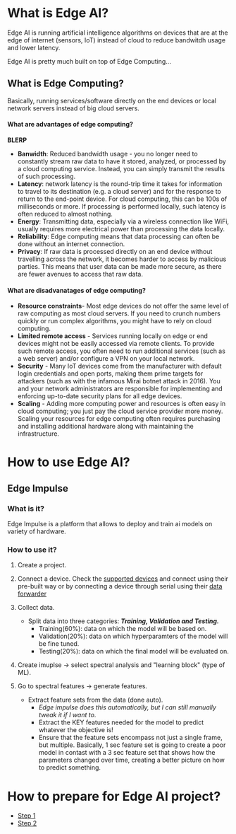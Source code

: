 # What is Edge AI?
Edge AI is running artificial intelligence algorithms on devices that are at the edge of internet (sensors, IoT) instead of cloud to reduce bandwitdh usage and lower latency.

Edge AI is pretty much built on top of Edge Computing...
## What is Edge Computing?
Basically, running services/software directly on the end devices or local network servers instead of big cloud servers.

#### What are advantages of edge computing?
**BLERP**
- **Banwidth**: Reduced bandwidth usage - you no longer need to constantly stream raw data to have it stored, analyzed, or processed by a cloud computing service. Instead, you can simply transmit the results of such processing.
- **Latency**: network latency is the round-trip time it takes for information to travel to its destination (e.g. a cloud server) and for the response to return to the end-point device. For cloud computing, this can be 100s of milliseconds or more. If processing is performed locally, such latency is often reduced to almost nothing.
- **Energy**: Transmitting data, especially via a wireless connection like WiFi, usually requires more electrical power than processing the data locally.
- **Reliability**: Edge computing means that data processing can often be done without an internet connection.
- **Privacy**: If raw data is processed directly on an end device without travelling across the network, it becomes harder to access by malicious parties. This means that user data can be made more secure, as there are fewer avenues to access that raw data.

#### What are disadvanatages of edge computing?
- **Resource constraints**- Most edge devices do not offer the same level of raw computing as most cloud servers. If you need to crunch numbers quickly or run complex algorithms, you might have to rely on cloud computing.
- **Limited remote access** - Services running locally on edge or end devices might not be easily accessed via remote clients. To provide such remote access, you often need to run additional services (such as a web server) and/or configure a VPN on your local network.
- **Security** - Many IoT devices come from the manufacturer with default login credentials and open ports, making them prime targets for attackers (such as with the infamous Mirai botnet attack in 2016). You and your network administrators are responsible for implementing and enforcing up-to-date security plans for all edge devices.
- **Scaling** - Adding more computing power and resources is often easy in cloud computing; you just pay the cloud service provider more money. Scaling your resources for edge computing often requires purchasing and installing additional hardware along with maintaining the infrastructure.

# How to use Edge AI?
## Edge Impulse
### What is it? 
Edge Impulse is a platform that allows to deploy and train ai models on variety of hardware.

### How to use it?
1. Create a project.
2. Connect a device. Check the [supported devices](https://docs.edgeimpulse.com/hardware) and connect using their pre-built way or by connecting a device through serial using their [data forwarder](https://docs.edgeimpulse.com/tools/clis/edge-impulse-cli/data-forwarder)
3. Collect data.
    - Split data into three categories: ***Training, Validation and Testing.***
        - Training(60%): data on which the model will be based on.
        - Validation(20%): data on which hyperparamters of the model will be fine tuned.
        - Testing(20%): data on which the final model will be evaluated on.
4. Create imuplse -> select spectral analysis and "learning block" (type of ML).

5. Go to spectral features -> generate features.
    - Extract feature sets from the data (done auto). 
        - *Edge impulse does this automatically, but I can still manually tweak it if I want to*.
        - Extract the KEY features needed for the model to predict whatever the objective is!
        - Ensure that the feature sets encompass not just a single frame, but multiple. Basically, 1 sec feature set is going to create a poor model in contast with a 3 sec feature set that shows how the parameters changed over time, creating a better picture on how to predict something.

# How to prepare for Edge AI project?
- [Step 1](https://docs.edgeimpulse.com/knowledge/courses/edge-ai-fundamentals/how-to-choose-an-edge-ai-device)
- [Step 2](https://docs.edgeimpulse.com/knowledge/courses/edge-ai-fundamentals/edge-ai-lifecycle) 